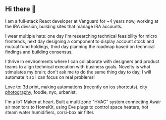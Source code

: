 ## Hi there 👋

I am a full-stack React developer at Vanguard for ~4 years now, working at the IRA division, building sites that manage IRA accounts.

I wear multiple hats: one day I'm researching technical feasibility for micro frontends, next day designing a component to display account stock and mutual fund holdings, third day planning the roadmap based on technical findings and building consensus.

I thrive in environments where I can collaborate with designers and product teams to align technical execution with business goals. Novelty is what stimulates my brain; don't ask me to do the same thing day to day, I will automate it so I can focus on real problems!

Love to: 3d print, making automations (recently on ios shortcuts), [city photography](https://borisliao.github.io/hdr?utm_campaign=readme), foodie, nyc, urbanist.

I'm a IoT Maker at heart. Built a multi zone "HVAC" system connecting Awair air monitors to HomeKit, using Eve plugs to control space heaters, hot steam water humidifiers, corsi-box air filter.

